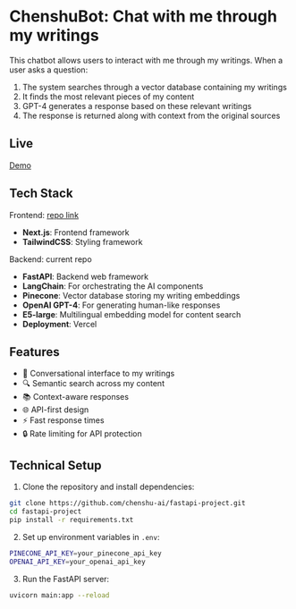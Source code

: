 # ChenshuBot: Chat with me through my writings

This chatbot allows users to interact with me through my writings. When a user asks a question:
1. The system searches through a vector database containing my writings
2. It finds the most relevant pieces of my content
3. GPT-4 generates a response based on these relevant writings
4. The response is returned along with context from the original sources

## Live

[Demo](https://chenshuz-website.vercel.app/)

## Tech Stack
Frontend: [repo link](https://github.com/chelsea-zhou/chenshuz-website)
- **Next.js**: Frontend framework
- **TailwindCSS**: Styling framework

Backend: current repo
- **FastAPI**: Backend web framework
- **LangChain**: For orchestrating the AI components
- **Pinecone**: Vector database storing my writing embeddings
- **OpenAI GPT-4**: For generating human-like responses
- **E5-large**: Multilingual embedding model for content search
- **Deployment**: Vercel

## Features

- 🤖 Conversational interface to my writings
- 🔍 Semantic search across my content
- 📚 Context-aware responses
- 🌐 API-first design
- ⚡ Fast response times
- 🔒 Rate limiting for API protection

## Technical Setup

1. Clone the repository and install dependencies:
```bash
git clone https://github.com/chenshu-ai/fastapi-project.git
cd fastapi-project
pip install -r requirements.txt
```
2. Set up environment variables in `.env`:
```bash
PINECONE_API_KEY=your_pinecone_api_key
OPENAI_API_KEY=your_openai_api_key
```
3. Run the FastAPI server:
```bash
uvicorn main:app --reload
```

